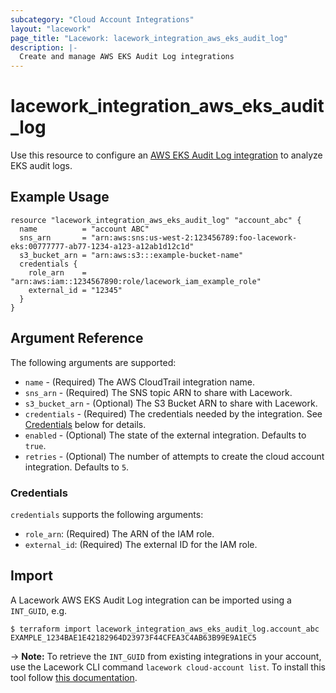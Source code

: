 ```yaml
---
subcategory: "Cloud Account Integrations"
layout: "lacework"
page_title: "Lacework: lacework_integration_aws_eks_audit_log"
description: |-
  Create and manage AWS EKS Audit Log integrations
---
```


# lacework\_integration\_aws\_eks\_audit\_log

Use this resource to configure an [AWS EKS Audit Log integration](https://docs.lacework.com/category/eks-audit-log-integrations) to analyze EKS audit logs.

## Example Usage

```hcl
resource "lacework_integration_aws_eks_audit_log" "account_abc" {
  name          = "account ABC"
  sns_arn       = "arn:aws:sns:us-west-2:123456789:foo-lacework-eks:00777777-ab77-1234-a123-a12ab1d12c1d"
  s3_bucket_arn = "arn:aws:s3:::example-bucket-name"
  credentials {
    role_arn    = "arn:aws:iam::1234567890:role/lacework_iam_example_role"
    external_id = "12345"
  }
}
```

## Argument Reference

The following arguments are supported:

* `name` - (Required) The AWS CloudTrail integration name.
* `sns_arn` - (Required) The SNS topic ARN to share with Lacework.
* `s3_bucket_arn` - (Optional) The S3 Bucket ARN to share with Lacework.
* `credentials` - (Required) The credentials needed by the integration. See [Credentials](#credentials) below for details.
* `enabled` - (Optional) The state of the external integration. Defaults to `true`.
* `retries` - (Optional) The number of attempts to create the cloud account integration. Defaults to `5`.

### Credentials

`credentials` supports the following arguments:

* `role_arn`: (Required) The ARN of the IAM role.
* `external_id`: (Required) The external ID for the IAM role.

## Import

A Lacework AWS EKS Audit Log integration can be imported using a `INT_GUID`, e.g.

```
$ terraform import lacework_integration_aws_eks_audit_log.account_abc EXAMPLE_1234BAE1E42182964D23973F44CFEA3C4AB63B99E9A1EC5
```
-> **Note:** To retrieve the `INT_GUID` from existing integrations in your account, use the
	Lacework CLI command `lacework cloud-account list`. To install this tool follow
	[this documentation](https://docs.lacework.com/cli/).
